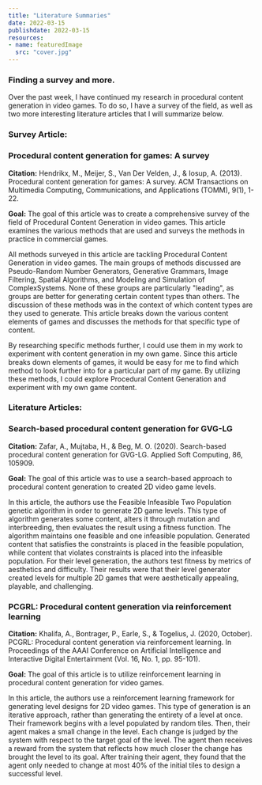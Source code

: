 ```yaml
---
title: "Literature Summaries"
date: 2022-03-15
publishdate: 2022-03-15
resources:
- name: featuredImage
  src: "cover.jpg"
---
```

### Finding a survey and more.

Over the past week, I have continued my research in procedural content generation in video games. To do so, I have a survey of the field, as well as two more interesting literature articles that I will summarize below.

### Survey Article:

### Procedural content generation for games: A survey

**Citation:**  Hendrikx, M., Meijer, S., Van Der Velden, J., & Iosup, A. (2013). Procedural content generation for games: A survey. ACM Transactions on Multimedia Computing, Communications, and Applications (TOMM), 9(1), 1-22.

**Goal:**  The goal of this article was to create a comprehensive survey of the field of Procedural Content Generation in video games. This article examines the various methods that are used and surveys the methods in practice in commercial games.

 All methods surveyed in this article are tackling Procedural Content Generation in video games. The main groups of methods discussed are Pseudo-Random Number Generators, Generative Grammars, Image Filtering, Spatial Algorithms, and Modeling and Simulation of ComplexSystems. None of these groups are particularly "leading", as groups are better for generating certain content types than others. The discussion of these methods was in the context of which content types are they used to generate. This article breaks down the various content elements of games and discusses the methods for that specific type of content.

  By researching specific methods further, I could use them in my work to experiment with content generation in my own game. Since this article breaks down elements of games, it would be easy for me to find which method to look further into for a particular part of my game. By utilizing these methods, I could explore Procedural Content Generation and experiment with my own game content.

### Literature Articles:

### Search-based procedural content generation for GVG-LG

**Citation:**  Zafar, A., Mujtaba, H., & Beg, M. O. (2020). Search-based procedural content generation for GVG-LG. Applied Soft Computing, 86, 105909.

**Goal:**  The goal of this article was to use a search-based approach to procedural content generation to created 2D video game levels.

In this article, the authors use the Feasible Infeasible Two Population genetic algorithm in order to generate 2D game levels. This type of algorithm generates some content, alters it through mutation and interbreeding, then evaluates the result using a fitness function. The algorithm maintains one feasible and one infeasible population. Generated content that satisfies the constraints is placed in the feasible population, while content that violates constraints is placed into the infeasible population. For their level generation, the authors test fitness by metrics of aesthetics and difficulty. Their results were that their level generator created levels for multiple 2D games that were aesthetically appealing, playable, and challenging.

### PCGRL: Procedural content generation via reinforcement learning

**Citation:**  Khalifa, A., Bontrager, P., Earle, S., & Togelius, J. (2020, October). PCGRL: Procedural content generation via reinforcement learning. In Proceedings of the AAAI Conference on Artificial Intelligence and Interactive Digital Entertainment (Vol. 16, No. 1, pp. 95-101).

**Goal:** The goal of this article is to utilize reinforcement learning in procedural content generation for video games.

In this article, the authors use a reinforcement learning framework for generating level designs for 2D video games. This type of generation is an iterative approach, rather than generating the entirety of a level at once. Their framework begins with a level populated by random tiles. Then, their agent makes a small change in the level. Each change is judged by the system with respect to the target goal of the level. The agent then receives a reward from the system that reflects how much closer the change has brought the level to its goal. After training their agent, they found that the agent only needed to change at most 40% of the initial tiles to design a successful level.

